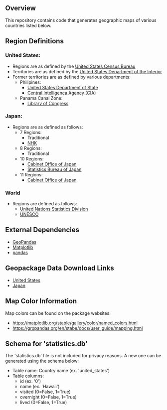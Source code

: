 ## Overview
This repository contains code that generates geographic maps of various countries listed below.

## Region Definitions

### United States:
* Regions are as defined by the [United States Census Bureau](https://www.census.gov/programs-surveys/economic-census/guidance-geographies/levels.html)  
* Territories are as defined by the [United States Department of the Interior](https://www.doi.gov/library/internet/insular)
* Former territories are as defined by various departments:
  * Philipines: 
    * [United States Department of State](https://history.state.gov/countries/philippines)
    * [Central Intelligenca Agency (CIA)](https://www.cia.gov/the-world-factbook/countries/philippines/)
  * Panama Canal Zone:
    * [Library of Congress](https://guides.loc.gov/chronicling-america-panama-canal)

### Japan:
* Regions are as defined as follows:
  * 7 Regions:
    * Traditional
    * [NHK](https://www.stat.go.jp/data/shugyou/1997/3-1.html)
  * 8 Regions:
    * Traditional
  * 10 Regions:
    * [Cabinet Office of Japan](https://www5.cao.go.jp/j-j/cr/cr16/chr16_04.html)
    * [Statistics Bureau of Japan](https://www.stat.go.jp/data/shugyou/1997/3-1.html)
  * 11 Regions:
    * [Cabinet Office of Japan](https://www5.cao.go.jp/j-j/cr/cr16/chr16_04.html)

### World
* Regions are defined as follows:
  * [United Nations Statistics Division](https://unstats.un.org/unsd/methodology/m49/)
  * [UNESCO](https://unesdoc.unesco.org/ark:/48223/pf0000148165)

## External Dependencies
* [GeoPandas](https://geopandas.org/en/stable/)
* [Matplotlib](https://matplotlib.org/)
* [pandas](https://pandas.pydata.org/)

## Geopackage Data Download Links
* [United States](https://www.census.gov/geographies/mapping-files/time-series/geo/cartographic-boundary.html)
* [Japan](https://www.gsi.go.jp/kankyochiri/gm_jpn.html)

## Map Color Information
Map colors can be found on the package websites:
* https://matplotlib.org/stable/gallery/color/named_colors.html
* https://gropandas.org/en/stabe/docs/user_guide/mapping.html

## Schema for 'statistics.db'
The 'statistics.db' file is not included for privacy reasons. A new one can be
generated using the schema below:
* Table name: Country name (ex. 'united_states')
* Table columns:
  * id (ex. '0')
  * name (ex. 'Hawaii')
  * visited (0=False, 1=True)
  * overnight (0=False, 1=True)
  * lived (0=False, 1=True)